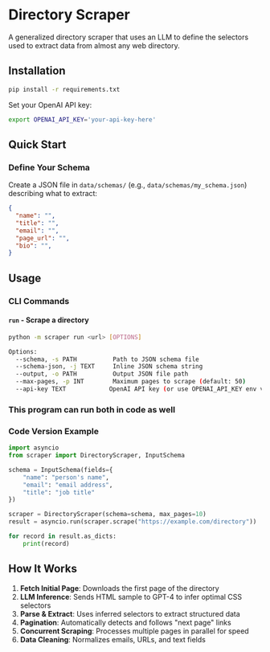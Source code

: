 # Directory Scraper

A generalized directory scraper that uses an LLM to define the selectors used to extract data from almost any web directory.

## Installation

```bash
pip install -r requirements.txt
```

Set your OpenAI API key:
```bash
export OPENAI_API_KEY='your-api-key-here'
```

## Quick Start

### Define Your Schema

Create a JSON file in `data/schemas/` (e.g., `data/schemas/my_schema.json`) describing what to extract:

```json
{
  "name": "",
  "title": "",
  "email": "",
  "page_url": "",
  "bio": "",
}
```

## Usage

### CLI Commands

#### `run` - Scrape a directory

```bash
python -m scraper run <url> [OPTIONS]

Options:
  --schema, -s PATH          Path to JSON schema file
  --schema-json, -j TEXT     Inline JSON schema string
  --output, -o PATH          Output JSON file path
  --max-pages, -p INT        Maximum pages to scrape (default: 50)
  --api-key TEXT            OpenAI API key (or use OPENAI_API_KEY env var)
```

### This program can run both in code as well

### Code Version Example

```python
import asyncio
from scraper import DirectoryScraper, InputSchema

schema = InputSchema(fields={
    "name": "person's name",
    "email": "email address",
    "title": "job title"
})

scraper = DirectoryScraper(schema=schema, max_pages=10)
result = asyncio.run(scraper.scrape("https://example.com/directory"))

for record in result.as_dicts:
    print(record)
```

## How It Works

1. **Fetch Initial Page**: Downloads the first page of the directory
2. **LLM Inference**: Sends HTML sample to GPT-4 to infer optimal CSS selectors
3. **Parse & Extract**: Uses inferred selectors to extract structured data
4. **Pagination**: Automatically detects and follows "next page" links
5. **Concurrent Scraping**: Processes multiple pages in parallel for speed
6. **Data Cleaning**: Normalizes emails, URLs, and text fields




